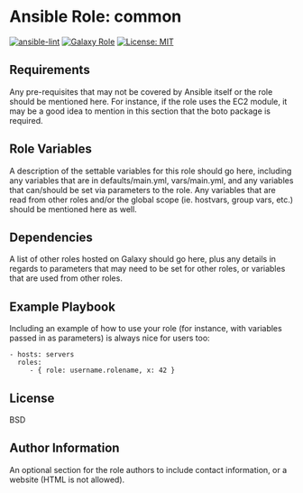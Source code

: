 # Ansible Role: common

[![ansible-lint](https://github.com/bhvk0/ansible-role-common/actions/workflows/ansible-lint.yml/badge.svg)](https://github.com/bhvk0/ansible-role-common/actions/workflows/ansible-lint.yml)
[![Galaxy Role](https://img.shields.io/ansible/role/d/bhvk0/common)](https://galaxy.ansible.com/bhvk0/common)
[![License: MIT](https://img.shields.io/badge/License-MIT-yellow.svg)](https://opensource.org/licenses/MIT)

Requirements
------------

Any pre-requisites that may not be covered by Ansible itself or the role should be mentioned here. For instance, if the role uses the EC2 module, it may be a good idea to mention in this section that the boto package is required.

Role Variables
--------------

A description of the settable variables for this role should go here, including any variables that are in defaults/main.yml, vars/main.yml, and any variables that can/should be set via parameters to the role. Any variables that are read from other roles and/or the global scope (ie. hostvars, group vars, etc.) should be mentioned here as well.

Dependencies
------------

A list of other roles hosted on Galaxy should go here, plus any details in regards to parameters that may need to be set for other roles, or variables that are used from other roles.

Example Playbook
----------------

Including an example of how to use your role (for instance, with variables passed in as parameters) is always nice for users too:

    - hosts: servers
      roles:
         - { role: username.rolename, x: 42 }

License
-------

BSD

Author Information
------------------

An optional section for the role authors to include contact information, or a website (HTML is not allowed).

